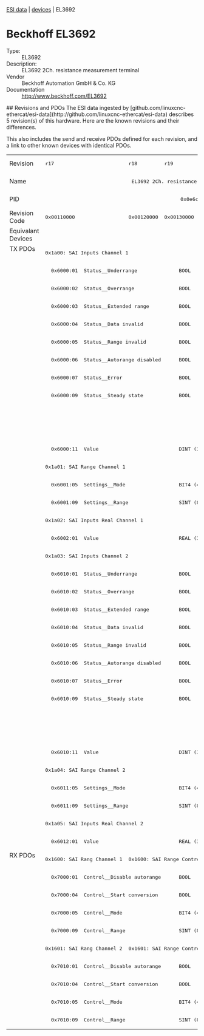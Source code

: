 <div class="nav"><a href="/esi-data">ESI data</a> | <a href="/esi-data/devices">devices</a> | EL3692</div>

#  Beckhoff EL3692

<dl>
  <dt>Type:</dt><dd>EL3692</dd>
  <dt>Description:</dt><dd>EL3692 2Ch. resistance measurement terminal</dd>
  <dt>Vendor</dt><dd>Beckhoff Automation GmbH & Co. KG</dd>
  <dt>Documentation</dt><dd><a href="http://www.beckhoff.com/EL3692">http://www.beckhoff.com/EL3692</a></dd>
</dl>
## Revisions and PDOs
The ESI data ingested by [github.com/linuxcnc-ethercat/esi-data](http://github.com/linuxcnc-ethercat/esi-data) describes 5 revision(s) of this hardware.  Here are the known revisions and their differences.

This also includes the send and receive PDOs defined for each revision, and a link to other known devices with identical PDOs.

<table>
<tr >
<td class="first">Revision</td>
<td ><pre>r17</pre></td>
<td ><pre>r18</pre></td>
<td ><pre>r19</pre></td>
<td ><pre>r20</pre></td>
<td ><pre>r21</pre></td>
</tr>
<tr >
<td class="first">Name</td>
<td  colspan=5 align="center"><pre>EL3692 2Ch. resistance measurement terminal</pre></td>
</tr>
<tr >
<td class="first">PID</td>
<td  colspan=5 align="center"><pre>0x0e6c3052</pre></td>
</tr>
<tr >
<td class="first">Revision Code</td>
<td ><pre>0x00110000</pre></td>
<td ><pre>0x00120000</pre></td>
<td ><pre>0x00130000</pre></td>
<td ><pre>0x00140000</pre></td>
<td ><pre>0x00150000</pre></td>
</tr>
<tr >
<td class="first">Equivalant Devices</td>
<td  colspan=3 align="center"></td>
<td  colspan=2 align="center"><pre><a href="EL3692-0030">EL3692-0030 r21</a></pre></td>
</tr>
<tr class="txpdo pdosection">
<td class="first" rowspan=34 valign=top>TX PDOs</td>
<td colspan=5 align="left"><pre>0x1a00: SAI Inputs Channel 1</pre></td>
<td></td>
</tr>
<tr class="txpdo">
<td  colspan=5 align="left"><pre>  0x6000:01  Status__Underrange              BOOL</pre></td>
</tr>
<tr class="txpdo">
<td  colspan=5 align="left"><pre>  0x6000:02  Status__Overrange               BOOL</pre></td>
</tr>
<tr class="txpdo">
<td  colspan=5 align="left"><pre>  0x6000:03  Status__Extended range          BOOL</pre></td>
</tr>
<tr class="txpdo">
<td  colspan=5 align="left"><pre>  0x6000:04  Status__Data invalid            BOOL</pre></td>
</tr>
<tr class="txpdo">
<td  colspan=5 align="left"><pre>  0x6000:05  Status__Range invalid           BOOL</pre></td>
</tr>
<tr class="txpdo">
<td  colspan=5 align="left"><pre>  0x6000:06  Status__Autorange disabled      BOOL</pre></td>
</tr>
<tr class="txpdo">
<td  colspan=5 align="left"><pre>  0x6000:07  Status__Error                   BOOL</pre></td>
</tr>
<tr class="txpdo">
<td  colspan=5 align="left"><pre>  0x6000:09  Status__Steady state            BOOL</pre></td>
</tr>
<tr class="txpdo">
<td  colspan=3 align="left"></td>
<td  colspan=2 align="left"><pre>  0x6000:0f  Status__TxPDO State             BOOL</pre></td>
</tr>
<tr class="txpdo">
<td  colspan=3 align="left"></td>
<td  colspan=2 align="left"><pre>  0x6000:10  Status__TxPDO Toggle            BOOL</pre></td>
</tr>
<tr class="txpdo">
<td  colspan=5 align="left"><pre>  0x6000:11  Value                           DINT (32 bits)</pre></td>
</tr>
<tr class="txpdo pdosection">
<td  colspan=5 align="left"><pre>0x1a01: SAI Range Channel 1</pre></td>
</tr>
<tr class="txpdo">
<td  colspan=5 align="left"><pre>  0x6001:05  Settings__Mode                  BIT4 (4 bits)</pre></td>
</tr>
<tr class="txpdo">
<td  colspan=5 align="left"><pre>  0x6001:09  Settings__Range                 SINT (8 bits)</pre></td>
</tr>
<tr class="txpdo pdosection">
<td  colspan=5 align="left"><pre>0x1a02: SAI Inputs Real Channel 1</pre></td>
</tr>
<tr class="txpdo">
<td  colspan=5 align="left"><pre>  0x6002:01  Value                           REAL (32 bits)</pre></td>
</tr>
<tr class="txpdo pdosection">
<td  colspan=5 align="left"><pre>0x1a03: SAI Inputs Channel 2</pre></td>
</tr>
<tr class="txpdo">
<td  colspan=5 align="left"><pre>  0x6010:01  Status__Underrange              BOOL</pre></td>
</tr>
<tr class="txpdo">
<td  colspan=5 align="left"><pre>  0x6010:02  Status__Overrange               BOOL</pre></td>
</tr>
<tr class="txpdo">
<td  colspan=5 align="left"><pre>  0x6010:03  Status__Extended range          BOOL</pre></td>
</tr>
<tr class="txpdo">
<td  colspan=5 align="left"><pre>  0x6010:04  Status__Data invalid            BOOL</pre></td>
</tr>
<tr class="txpdo">
<td  colspan=5 align="left"><pre>  0x6010:05  Status__Range invalid           BOOL</pre></td>
</tr>
<tr class="txpdo">
<td  colspan=5 align="left"><pre>  0x6010:06  Status__Autorange disabled      BOOL</pre></td>
</tr>
<tr class="txpdo">
<td  colspan=5 align="left"><pre>  0x6010:07  Status__Error                   BOOL</pre></td>
</tr>
<tr class="txpdo">
<td  colspan=5 align="left"><pre>  0x6010:09  Status__Steady state            BOOL</pre></td>
</tr>
<tr class="txpdo">
<td  colspan=3 align="left"></td>
<td  colspan=2 align="left"><pre>  0x6010:0f  Status__TxPDO State             BOOL</pre></td>
</tr>
<tr class="txpdo">
<td  colspan=3 align="left"></td>
<td  colspan=2 align="left"><pre>  0x6010:10  Status__TxPDO Toggle            BOOL</pre></td>
</tr>
<tr class="txpdo">
<td  colspan=5 align="left"><pre>  0x6010:11  Value                           DINT (32 bits)</pre></td>
</tr>
<tr class="txpdo pdosection">
<td  colspan=5 align="left"><pre>0x1a04: SAI Range Channel 2</pre></td>
</tr>
<tr class="txpdo">
<td  colspan=5 align="left"><pre>  0x6011:05  Settings__Mode                  BIT4 (4 bits)</pre></td>
</tr>
<tr class="txpdo">
<td  colspan=5 align="left"><pre>  0x6011:09  Settings__Range                 SINT (8 bits)</pre></td>
</tr>
<tr class="txpdo pdosection">
<td  colspan=5 align="left"><pre>0x1a05: SAI Inputs Real Channel 2</pre></td>
</tr>
<tr class="txpdo">
<td  colspan=5 align="left"><pre>  0x6012:01  Value                           REAL (32 bits)</pre></td>
</tr>
<tr class="rxpdo pdosection">
<td class="first" rowspan=10 valign=top>RX PDOs</td>
<td><pre>0x1600: SAI Rang Channel 1</pre></td>
<td colspan=4 align="left"><pre>0x1600: SAI Range Control Channel 1</pre></td>
<td></td>
</tr>
<tr class="rxpdo">
<td  colspan=5 align="left"><pre>  0x7000:01  Control__Disable autorange      BOOL</pre></td>
</tr>
<tr class="rxpdo">
<td  colspan=5 align="left"><pre>  0x7000:04  Control__Start conversion       BOOL</pre></td>
</tr>
<tr class="rxpdo">
<td  colspan=5 align="left"><pre>  0x7000:05  Control__Mode                   BIT4 (4 bits)</pre></td>
</tr>
<tr class="rxpdo">
<td  colspan=5 align="left"><pre>  0x7000:09  Control__Range                  SINT (8 bits)</pre></td>
</tr>
<tr class="rxpdo pdosection">
<td ><pre>0x1601: SAI Rang Channel 2</pre></td>
<td  colspan=4 align="left"><pre>0x1601: SAI Range Control Channel 2</pre></td>
</tr>
<tr class="rxpdo">
<td  colspan=5 align="left"><pre>  0x7010:01  Control__Disable autorange      BOOL</pre></td>
</tr>
<tr class="rxpdo">
<td  colspan=5 align="left"><pre>  0x7010:04  Control__Start conversion       BOOL</pre></td>
</tr>
<tr class="rxpdo">
<td  colspan=5 align="left"><pre>  0x7010:05  Control__Mode                   BIT4 (4 bits)</pre></td>
</tr>
<tr class="rxpdo">
<td  colspan=5 align="left"><pre>  0x7010:09  Control__Range                  SINT (8 bits)</pre></td>
</tr>
</table>
